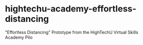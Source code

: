 # hightechu-academy-effortless-distancing
"Effortless Distancing" Prototype from the HighTechU Virtual Skills Academy Pilo
